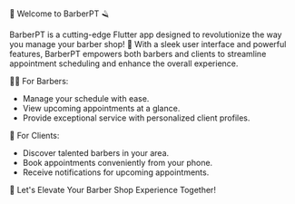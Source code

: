 🚀 Welcome to BarberPT 🪒

BarberPT is a cutting-edge Flutter app designed to revolutionize the way you manage your barber shop! 💈 With a sleek user interface and powerful features, BarberPT empowers both barbers and clients to streamline appointment scheduling and enhance the overall experience.

👨‍🦱 For Barbers:
- Manage your schedule with ease.
- View upcoming appointments at a glance.
- Provide exceptional service with personalized client profiles.

👤 For Clients:
- Discover talented barbers in your area.
- Book appointments conveniently from your phone.
- Receive notifications for upcoming appointments.

🎉 Let's Elevate Your Barber Shop Experience Together!

